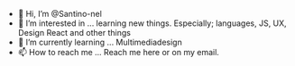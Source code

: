 - 👋 Hi, I’m @Santino-nel
- 👀 I’m interested in ... learning new things. Especially; languages, JS, UX, Design React and other things
- 🌱 I’m currently learning ... Multimediadesign
- 📫 How to reach me ... Reach me here or on my email. 

<!---
Santino-nel/Santino-nel is a ✨ special ✨ repository because its `README.md` (this file) appears on your GitHub profile.
You can click the Preview link to take a look at your changes.
--->
